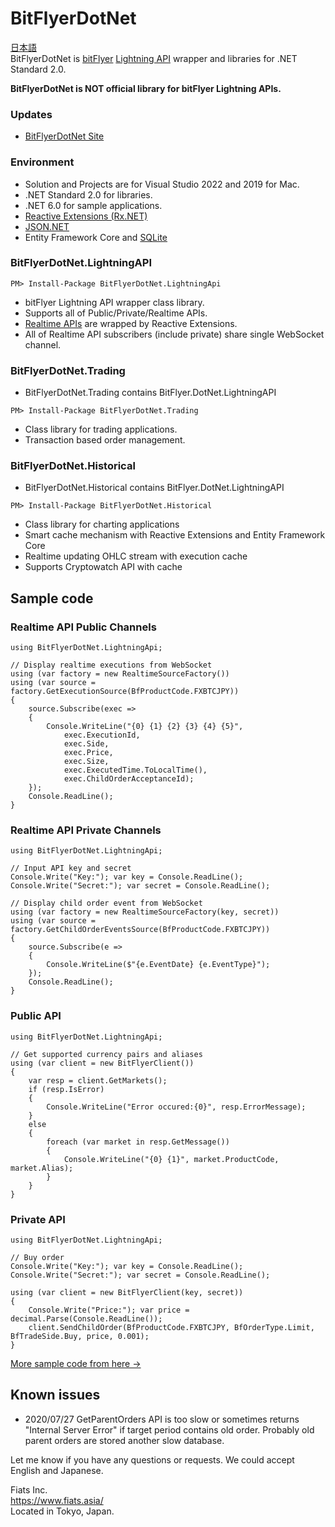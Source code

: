 # BitFlyerDotNet
[日本語](README.ja-JP.md)  
BitFlyerDotNet is [bitFlyer](https://bitflyer.com/en-jp/) [Lightning API](https://lightning.bitflyer.com/docs?lang=en) wrapper and libraries for .NET Standard 2.0.

**BitFlyerDotNet is NOT official library for bitFlyer Lightning APIs.**

### Updates
- [BitFlyerDotNet Site](https://scrapbox.io/BitFlyerDotNet/Updates)

### Environment 
- Solution and Projects are for Visual Studio 2022 and 2019 for Mac.
- .NET Standard 2.0 for libraries.
- .NET 6.0 for sample applications.
- [Reactive Extensions (Rx.NET)](http://reactivex.io/)
- [JSON.NET](https://www.newtonsoft.com/json)
- Entity Framework Core and [SQLite](https://www.sqlite.org/index.html)

### BitFlyerDotNet.LightningAPI
```
PM> Install-Package BitFlyerDotNet.LightningApi
```
- bitFlyer Lightning API wrapper class library.
- Supports all of Public/Private/Realtime APIs.
- [Realtime APIs](https://scrapbox.io/BitFlyerDotNet/Realtime_APIs) are wrapped by Reactive Extensions.
- All of Realtime API subscribers (include private) share single WebSocket channel.
### BitFlyerDotNet.Trading
- BitFlyerDotNet.Trading contains BitFlyer.DotNet.LightningAPI
```
PM> Install-Package BitFlyerDotNet.Trading
```
- Class library for trading applications.
- Transaction based order management. 
### BitFlyerDotNet.Historical
- BitFlyerDotNet.Historical contains BitFlyer.DotNet.LightningAPI
```
PM> Install-Package BitFlyerDotNet.Historical
```
- Class library for charting applications
- Smart cache mechanism with Reactive Extensions and Entity Framework Core
- Realtime updating OHLC stream with execution cache
- Supports Cryptowatch API with cache

## Sample code

### Realtime API Public Channels
```
using BitFlyerDotNet.LightningApi;

// Display realtime executions from WebSocket
using (var factory = new RealtimeSourceFactory())
using (var source = factory.GetExecutionSource(BfProductCode.FXBTCJPY))
{
    source.Subscribe(exec =>
    {
        Console.WriteLine("{0} {1} {2} {3} {4} {5}",
            exec.ExecutionId,
            exec.Side,
            exec.Price,
            exec.Size,
            exec.ExecutedTime.ToLocalTime(),
            exec.ChildOrderAcceptanceId);
    });
    Console.ReadLine();
}
```
### Realtime API Private Channels
```
using BitFlyerDotNet.LightningApi;

// Input API key and secret
Console.Write("Key:"); var key = Console.ReadLine();
Console.Write("Secret:"); var secret = Console.ReadLine();

// Display child order event from WebSocket
using (var factory = new RealtimeSourceFactory(key, secret))
using (var source = factory.GetChildOrderEventsSource(BfProductCode.FXBTCJPY))
{
    source.Subscribe(e =>
    {
        Console.WriteLine($"{e.EventDate} {e.EventType}");
    });
    Console.ReadLine();
}
```
### Public API
```
using BitFlyerDotNet.LightningApi;

// Get supported currency pairs and aliases
using (var client = new BitFlyerClient())
{
    var resp = client.GetMarkets();
    if (resp.IsError)
    {
        Console.WriteLine("Error occured:{0}", resp.ErrorMessage);
    }
    else
    {
        foreach (var market in resp.GetMessage())
        {
            Console.WriteLine("{0} {1}", market.ProductCode, market.Alias);
        }
    }
}
```
### Private API  
```
using BitFlyerDotNet.LightningApi;

// Buy order
Console.Write("Key:"); var key = Console.ReadLine();
Console.Write("Secret:"); var secret = Console.ReadLine();

using (var client = new BitFlyerClient(key, secret))
{
    Console.Write("Price:"); var price = decimal.Parse(Console.ReadLine());
    client.SendChildOrder(BfProductCode.FXBTCJPY, BfOrderType.Limit, BfTradeSide.Buy, price, 0.001);
}
```
[More sample code from here ->](https://scrapbox.io/BitFlyerDotNet/Samples)

## Known issues
- 2020/07/27 GetParentOrders API is too slow or sometimes returns "Internal Server Error" if target period contains old order. Probably old parent orders are stored another slow database.

Let me know if you have any questions or requests. We could accept English and Japanese.

Fiats Inc.  
<https://www.fiats.asia/>  
Located in Tokyo, Japan.
